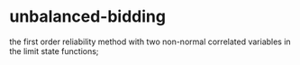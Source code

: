 # unbalanced-bidding
the first order reliability method with two non-normal correlated variables in the limit state functions;
